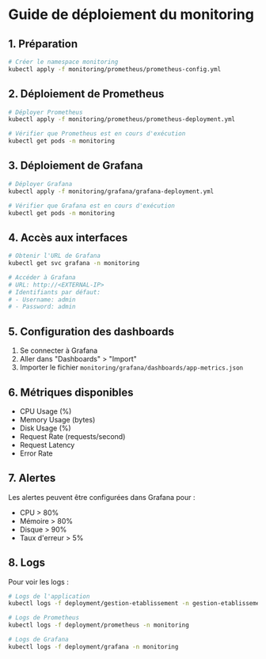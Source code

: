 # Guide de déploiement du monitoring

## 1. Préparation
```bash
# Créer le namespace monitoring
kubectl apply -f monitoring/prometheus/prometheus-config.yml
```

## 2. Déploiement de Prometheus
```bash
# Déployer Prometheus
kubectl apply -f monitoring/prometheus/prometheus-deployment.yml

# Vérifier que Prometheus est en cours d'exécution
kubectl get pods -n monitoring
```

## 3. Déploiement de Grafana
```bash
# Déployer Grafana
kubectl apply -f monitoring/grafana/grafana-deployment.yml

# Vérifier que Grafana est en cours d'exécution
kubectl get pods -n monitoring
```

## 4. Accès aux interfaces
```bash
# Obtenir l'URL de Grafana
kubectl get svc grafana -n monitoring

# Accéder à Grafana
# URL: http://<EXTERNAL-IP>
# Identifiants par défaut:
# - Username: admin
# - Password: admin
```

## 5. Configuration des dashboards
1. Se connecter à Grafana
2. Aller dans "Dashboards" > "Import"
3. Importer le fichier `monitoring/grafana/dashboards/app-metrics.json`

## 6. Métriques disponibles
- CPU Usage (%)
- Memory Usage (bytes)
- Disk Usage (%)
- Request Rate (requests/second)
- Request Latency
- Error Rate

## 7. Alertes
Les alertes peuvent être configurées dans Grafana pour :
- CPU > 80%
- Mémoire > 80%
- Disque > 90%
- Taux d'erreur > 5%

## 8. Logs
Pour voir les logs :
```bash
# Logs de l'application
kubectl logs -f deployment/gestion-etablissement -n gestion-etablissement

# Logs de Prometheus
kubectl logs -f deployment/prometheus -n monitoring

# Logs de Grafana
kubectl logs -f deployment/grafana -n monitoring
``` 
